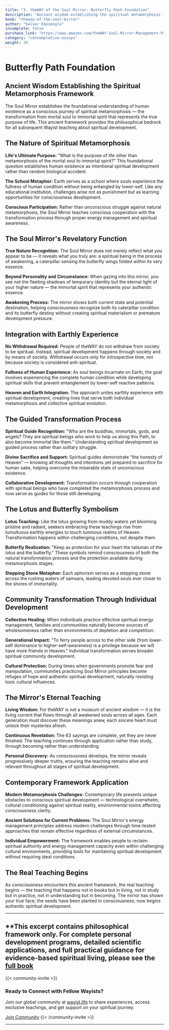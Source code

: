 ```yaml
---
title: "3. theWAY of the Soul Mirror: Butterfly Path Foundation"
description: "Ancient wisdom establishing the spiritual metamorphosis framework"
book: "theway-of-the-soul-mirror"
author: "Salvar Dàosenglu"
incomplete: false
purchase_link: "https://www.amazon.com/theWAY-Soul-Mirror-Management-Practitioners-ebook/dp/B0FFY8HSCR/"
category: "contemplative-essays"
weight: 30
---
```


# Butterfly Path Foundation
## Ancient Wisdom Establishing the Spiritual Metamorphosis Framework

The Soul Mirror establishes the foundational understanding of human existence as a conscious journey of spiritual metamorphosis — the transformation from mortal soul to immortal spirit that represents the true purpose of life. This ancient framework provides the philosophical bedrock for all subsequent Wayist teaching about spiritual development.

## The Nature of Spiritual Metamorphosis

**Life's Ultimate Purpose:** "What is the purpose of life other than metamorphosis of the mortal soul to immortal spirit?" This foundational question establishes human existence as intentional spiritual development rather than random biological accident.

**The School Metaphor:** Earth serves as a school where souls experience the fullness of human condition without being entangled by lower-self. Like any educational institution, challenges arise not as punishment but as learning opportunities for consciousness development.

**Conscious Participation:** Rather than unconscious struggle against natural metamorphosis, the Soul Mirror teaches conscious cooperation with the transformation process through proper energy management and spiritual awareness.

## The Soul Mirror's Revelatory Function

**True Nature Recognition:** The Soul Mirror does not merely reflect what you appear to be — it reveals what you truly are: a spiritual being in the process of awakening, a caterpillar sensing the butterfly wings folded within its very essence.

**Beyond Personality and Circumstance:** When gazing into this mirror, you see not the fleeting shadows of temporary identity but the eternal light of your higher nature — the immortal spirit that represents your authentic essence.

**Awakening Process:** The mirror shows both current state and potential destination, helping consciousness recognize both its caterpillar condition and its butterfly destiny without creating spiritual materialism or premature development pressure.

## Integration with Earthly Experience

**No Withdrawal Required:** People of theWAY do not withdraw from society to be spiritual. Instead, spiritual development happens through society and by means of society. Withdrawal occurs only for introspective time, not because society is considered anti-spiritual.

**Fullness of Human Experience:** As soul beings incarnate on Earth, the goal involves experiencing the complete human condition while developing spiritual skills that prevent entanglement by lower-self reactive patterns.

**Heaven and Earth Integration:** The approach unites earthly experience with spiritual development, creating lives that serve both individual metamorphosis and collective spiritual evolution.

## The Guided Transformation Process

**Spiritual Guide Recognition:** "Who are the buddhas, immortals, gods, and angels? They are spiritual beings who work to help us along this Path, to also become immortal like them." Understanding spiritual development as guided process rather than solitary struggle.

**Divine Sacrifice and Support:** Spiritual guides demonstrate "the honesty of Heaven" — knowing all thoughts and intentions yet prepared to sacrifice for human sake, helping overcome the miserable state of unconscious existence.

**Collaborative Development:** Transformation occurs through cooperation with spiritual beings who have completed the metamorphosis process and now serve as guides for those still developing.

## The Lotus and Butterfly Symbolism

**Lotus Teaching:** Like the lotus growing from muddy waters yet blooming pristine and radiant, seekers embracing these teachings rise from tumultuous earthly energies to touch luminous realms of Heaven. Transformation happens within challenging conditions, not despite them.

**Butterfly Realization:** "Keep as protection for your heart the talisman of the lotus and the butterfly." These symbols remind consciousness of both the natural transformation process and the protection available during metamorphosis stages.

**Stepping Stone Metaphor:** Each aphorism serves as a stepping stone across the rushing waters of samsara, leading devoted souls ever closer to the shores of immortality.

## Community Transformation Through Individual Development

**Collective Healing:** When individuals practice effective spiritual energy management, families and communities naturally become sources of wholesomeness rather than environments of depletion and competition.

**Generational Impact:** "To ferry people across to the other side (from lower-self dominance to higher-self-awareness) is a privilege because we will have more friends in Heaven." Individual transformation serves broader spiritual community development.

**Cultural Protection:** During times when governments promote fear and manipulation, communities practicing Soul Mirror principles become refuges of hope and authentic spiritual development, naturally resisting toxic cultural influences.

## The Mirror's Eternal Teaching

**Living Wisdom:** For theWAY is not a museum of ancient wisdom — it is the living current that flows through all awakened souls across all ages. Each generation must discover these meanings anew, each sincere heart must unlock their mysteries afresh.

**Continuous Revelation:** The 63 sayings are complete, yet they are never finished. The teaching continues through application rather than study, through becoming rather than understanding.

**Personal Discovery:** As consciousness develops, the mirror reveals progressively deeper truths, ensuring the teaching remains alive and relevant throughout all stages of spiritual development.

## Contemporary Framework Application

**Modern Metamorphosis Challenges:** Contemporary life presents unique obstacles to conscious spiritual development — technological overwhelm, cultural conditioning against spiritual reality, environmental toxins affecting consciousness clarity.

**Ancient Solutions for Current Problems:** The Soul Mirror's energy management principles address modern challenges through time-tested approaches that remain effective regardless of external circumstances.

**Individual Empowerment:** The framework enables people to reclaim spiritual authority and energy management capacity even within challenging cultural environments, providing tools for maintaining spiritual development without requiring ideal conditions.

## The Real Teaching Begins

As consciousness encounters this ancient framework, the real teaching begins — the teaching that happens not in books but in living, not in study but in practice, not in understanding but in becoming. The mirror has shown your true face; the seeds have been planted in consciousness; now begins authentic spiritual development.


---

**This excerpt contains philosophical framework only. For complete personal development programs, detailed scientific applications, and full practical guidance for evidence-based spiritual living, please see the [full book](https://www.amazon.com/theWAY-Soul-Mirror-Management-Practitioners-ebook/dp/B0FFY8HSCR/)
---

{{< community-invite >}}
### Ready to Connect with Fellow Wayists?

Join our global community at [wayist.life](https://wayist.life) to share experiences, access exclusive teachings, and get support on your spiritual journey.

<a href="https://wayist.life" class="cta-button">Join Community</a>
{{< /community-invite >}}

---
